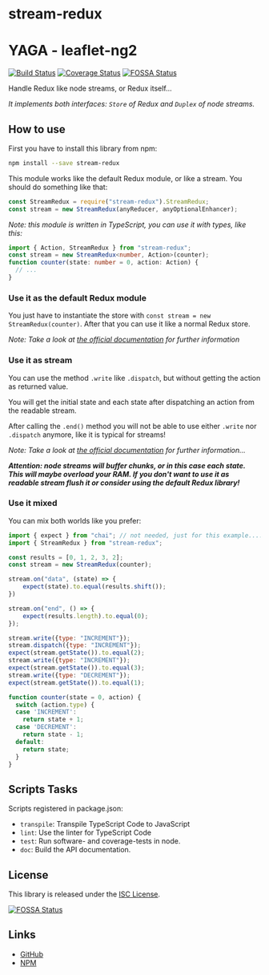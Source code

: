 # stream-redux

# YAGA - leaflet-ng2

[![Build Status](https://travis-ci.org/atd-schubert/stream-redux.svg?branch=master)](https://travis-ci.org/atd-schubert/stream-redux)
[![Coverage Status](https://coveralls.io/repos/github/atd-schubert/stream-redux/badge.svg?branch=master)](https://coveralls.io/github/atd-schubert/stream-redux?branch=master)
[![FOSSA Status](https://app.fossa.io/api/projects/git%2Bgithub.com%2Fatd-schubert%2Fstream-redux.svg?type=shield)](https://app.fossa.io/projects/git%2Bgithub.com%2Fatd-schubert%2Fstream-redux?ref=badge_shield)

Handle Redux like node streams, or Redux itself...

*It implements both interfaces: `Store` of Redux and `Duplex` of node streams.*

## How to use

First you have to install this library from npm:

```bash
npm install --save stream-redux
```

This module works like the default Redux module, or like a stream. You should do something like that:


```js
const StreamRedux = require("stream-redux").StreamRedux;
const stream = new StreamRedux(anyReducer, anyOptionalEnhancer);
```

*Note: this module is written in TypeScript, you can use it with types, like this:*

```typescript
import { Action, StreamRedux } from "stream-redux";
const stream = new StreamRedux<number, Action>(counter);
function counter(state: number = 0, action: Action) {
  // ...
}
```

### Use it as the default Redux module

You just have to instantiate the store with `const stream = new StreamRedux(counter)`. After that you can use it like a
normal Redux store.

*Note: Take a look at [the official documentation](https://docs.reduxframework.com/) for further information*

### Use it as stream

You can use the method `.write` like `.dispatch`, but without getting the action as returned value.

You will get the initial state and each state after dispatching an action from the readable stream.

After calling the `.end()` method you will not be able to use either `.write` nor `.dispatch` anymore, like it is
typical for streams!

*Note: Take a look at [the official documentation](https://nodejs.org/api/stream.html#stream_class_stream_duplex) for
further information...*

***Attention: node streams will buffer chunks, or in this case each state. This will maybe overload your RAM. If you
don't want to use it as readable stream flush it or consider using the default Redux library!***

### Use it mixed

You can mix both worlds like you prefer:

```js
import { expect } from "chai"; // not needed, just for this example....
import { StreamRedux } from "stream-redux";

const results = [0, 1, 2, 3, 2];
const stream = new StreamRedux(counter);

stream.on("data", (state) => {
    expect(state).to.equal(results.shift());
})

stream.on("end", () => {
    expect(results.length).to.equal(0);
});

stream.write({type: "INCREMENT"});
stream.dispatch({type: "INCREMENT"});
expect(stream.getState()).to.equal(2);
stream.write({type: "INCREMENT"});
expect(stream.getState()).to.equal(3);
stream.write({type: "DECREMENT"});
expect(stream.getState()).to.equal(1);

function counter(state = 0, action) {
  switch (action.type) {
  case 'INCREMENT':
    return state + 1;
  case 'DECREMENT':
    return state - 1;
  default:
    return state;
  }
}
```

## Scripts Tasks

Scripts registered in package.json:

* `transpile`: Transpile TypeScript Code to JavaScript
* `lint`: Use the linter for TypeScript Code
* `test`: Run software- and coverage-tests in node.
* `doc`: Build the API documentation.

## License

This library is released under the [ISC License](LICENSE).


[![FOSSA Status](https://app.fossa.io/api/projects/git%2Bgithub.com%2Fatd-schubert%2Fstream-redux.svg?type=large)](https://app.fossa.io/projects/git%2Bgithub.com%2Fatd-schubert%2Fstream-redux?ref=badge_large)

## Links

* [GitHub](https://github.com/atd-schubert/stream-redux)
* [NPM](https://www.npmjs.com/package/stream-redux)